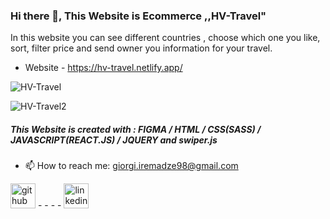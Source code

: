 ### Hi there 👋, This Website is Ecommerce ,,HV-Travel"
In this website you can see different countries , choose which one you like, sort, filter price and send owner you information for your travel.

- Website - https://hv-travel.netlify.app/

![HV-Travel](https://user-images.githubusercontent.com/95693785/230594134-9b7cef19-5a2d-40d1-bba4-2d14a2148f82.PNG)

![HV-Travel2](https://user-images.githubusercontent.com/95693785/230594151-32659ba0-7610-49ae-99c9-eeff5c96b7da.PNG)


##### This Website is created with : FIGMA / HTML / CSS(SASS) / JAVASCRIPT(REACT.JS) / JQUERY and swiper.js

- 📫 How to reach me: giorgi.iremadze98@gmail.com 


[<img src='https://cdn.jsdelivr.net/npm/simple-icons@3.0.1/icons/github.svg' alt='github' height='40'>](https://github.com/IremRyuk) - - - - [<img src='https://cdn.jsdelivr.net/npm/simple-icons@3.0.1/icons/linkedin.svg' alt='linkedin' height='40'>](https://www.linkedin.com/in/giorgi-iremadze-a035a9229)  


